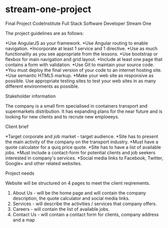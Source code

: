 # stream-one-project

Final Project CodeInstitute Full Stack Software Developer  Stream One

The project guidelines are as follows:

*Use AngularJS as your framework.
*Use Angular routing to enable navigation.
*Incorporate at least 1 service and 1 directive.
*Use as much functionality as you see appropriate from the lessons.
*Use bootstrap or flexbox for main navigation and grid layout.
*Include at least one page that contains a form with validation.
*Use Git to maintain your source code.
*You must deploy the final version of your code to an internet hosting site.
*Use semantic HTML5 markup.
*Make your web site as responsive as possible. Use appropriate testing sites to test your web sites in as many different environments as possible.

Stakeholder information

The company is a small firm specialised in containers transport and supermarkets distribution. It has expanding plans for the near future and is looking for new clients and to recrute new emploeeys.

Client brief

*Target corporate and job market - target audience.
*Site has to present the main activity of the company on the transport industry.
*Must have a quote calculator for a quiq price quote.
*Site has to have a list of available jobs.
*Must include a contact-form for potential clients and job seekers interested in company's services. 
*Social media links to Facebook, Twitter, Google+ and other related websites.

Project needs

Website will be structured on 4 pages to meet the client reqirements.

1. About Us - will be the home page and will contain the company description, the quote calculator and social media links.
2. Services - will describe the activities / services that company offers.
3. Careers - will contain the list of available jobs.
4. Contact Us - will contain a contact form for clients, company address and a map
